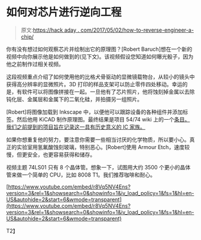 # 如何对芯片进行逆向工程

> 原文:[https://hack aday . com/2017/05/02/how-to-reverse-engineer-a-chip/](https://hackaday.com/2017/05/02/how-to-reverse-engineer-a-chip/)

你有没有想过如何观察芯片并绘制出它的原理图？[Robert Baruch]想在一个新的视频中向你展示他是如何做到的(见下文)。该视频假设您知道如何曝光骰子，因为他之前制作过相关视频。

这段视频重点介绍了如何使用他的比格犬骨驱动的显微镜载物台，从较小的镜头中获得高分辨率的显微照片。3D 打印的样品支架可以防止零件四处移动。幸运的是，有软件可以将图像拼接在一起。一旦他有了芯片照片，他将蚀刻掉金属以去除钝化层、金属层和金属下的二氧化硅，并拍摄另一组照片。

[Robert]将图像加载到 Inkscape 中，以便他可以跟踪设备的各种组件并添加标签。然后他用 KiCAD 制作原理图。最终结果是项目 54/74 wiki 上的一个[条目。我们之前提到的项目旨在记录这一具有历史意义的 IC 家族。](https://hackaday.com/2017/04/04/project-5474-maps-out-logic-ics/)

如果你想重复他的努力，要注意你需要一些相当讨厌的化学物质，所以要小心。真正的实验室用氢氟酸蚀刻玻璃，特别恶心。[Robert]使用 Armour Etch，速度较慢，但更安全，也更容易获得和储存。

视频主题 74LS01 只有 8 个晶体管。想象一下，试图用大约 3500 个更小的晶体管来做一个简单的 CPU，比如 8008 T1。我们推荐咖啡和耐心。

 [https://www.youtube.com/embed/r8Vq5NV4Ens?version=3&rel=1&showsearch=0&showinfo=1&iv_load_policy=1&fs=1&hl=en-US&autohide=2&start=6&wmode=transparent](https://www.youtube.com/embed/r8Vq5NV4Ens?version=3&rel=1&showsearch=0&showinfo=1&iv_load_policy=1&fs=1&hl=en-US&autohide=2&start=6&wmode=transparent)

T2】